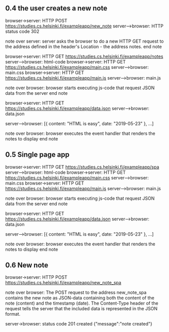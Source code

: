 ## 0.4 the user creates a new note

browser->server: HTTP POST https://studies.cs.helsinki.fi/exampleapp/new_note
server-->browser: HTTP status code 302

note over server:
server asks the browser to do a new HTTP GET request
to the address defined in the header's Location - the address notes.
end note

browser->server: HTTP GET https://studies.cs.helsinki.fi/exampleapp/notes
server-->browser: html-code
browser->server: HTTP GET https://studies.cs.helsinki.fi/exampleapp/main.css
server-->browser: main.css
browser->server: HTTP GET https://studies.cs.helsinki.fi/exampleapp/main.js
server-->browser: main.js

note over browser:
browser starts executing js-code
that request JSON data from the server
end note

browser->server: HTTP GET https://studies.cs.helsinki.fi/exampleapp/data.json
server-->browser: data.json

server-->browser: [{ content: "HTML is easy", date: "2019-05-23" }, ...]

note over browser:
browser executes the event handler
that renders the notes to display
end note

## 0.5 Single page app

browser->server: HTTP GET https://studies.cs.helsinki.fi/exampleapp/spa
server-->browser: html-code
browser->server: HTTP GET https://studies.cs.helsinki.fi/exampleapp/main.css
server-->browser: main.css
browser->server: HTTP GET https://studies.cs.helsinki.fi/exampleapp/main.js
server-->browser: main.js

note over browser:
browser starts executing js-code
that request JSON data from the server
end note

browser->server: HTTP GET https://studies.cs.helsinki.fi/exampleapp/data.json
server-->browser: data.json

server-->browser: [{ content: "HTML is easy", date: "2019-05-23" }, ...]

note over browser:
browser executes the event handler
that renders the notes to display
end note

## 0.6 New note

browser->server: HTTP POST https://studies.cs.helsinki.fi/exampleapp/new_note_spa

note over browser:
The POST request to the address new_note_spa contains the new note as JSON-data
containing both the content of the note (content) and the timestamp (date).
The Content-Type header of the request tells the server that
the included data is represented in the JSON format.

server->browser: status code 201 created {"message":"note created"}
